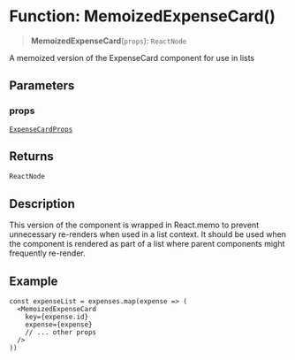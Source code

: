# Function: MemoizedExpenseCard()

> **MemoizedExpenseCard**(`props`): `ReactNode`

A memoized version of the ExpenseCard component for use in lists

## Parameters

### props

[`ExpenseCardProps`](../interfaces/ExpenseCardProps.md)

## Returns

`ReactNode`

## Description

This version of the component is wrapped in React.memo to prevent unnecessary
re-renders when used in a list context. It should be used when the component
is rendered as part of a list where parent components might frequently re-render.

## Example

```tsx
const expenseList = expenses.map(expense => (
  <MemoizedExpenseCard
    key={expense.id}
    expense={expense}
    // ... other props
  />
))
```

